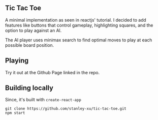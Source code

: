 ## Tic Tac Toe

A minimal implementation as seen in reactjs' tutorial. I decided to add features like buttons that control gameplay, highlighting squares, and the option to play against an AI.

The AI player uses minimax search to find optimal moves to play at each possible board position.

## Playing

Try it out at the Github Page linked in the repo.

## Building locally

Since, it's built with `create-react-app`

```
git clone https://github.com/stanley-xu/tic-tac-toe.git
npm start
```

